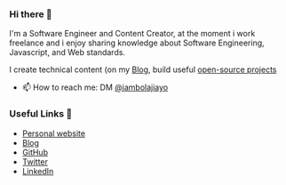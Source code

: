 ### Hi there 👋

I'm a Software Engineer and Content Creator, at the moment i work freelance and i enjoy sharing knowledge about Software Engineering, Javascript, and Web standards.

I create technical content (on my [Blog](https://korien.hashnode.dev), build useful [open-source projects](https://github.com/kels-orien)

- 📫 How to reach me: DM [@iambolajiayo](https://twitter.com/kels_orien)



### Useful Links 🌻

- [Personal website](https://https://korien.now.sh)
- [Blog](https://korien.hashnode.dev)
- [GitHub](https://github.com/kels-orien)
- [Twitter](https://twitter.com/kels_orien)
- [LinkedIn](https://ng.linkedin.com/in/oghenekohwo-orien-45718326)
